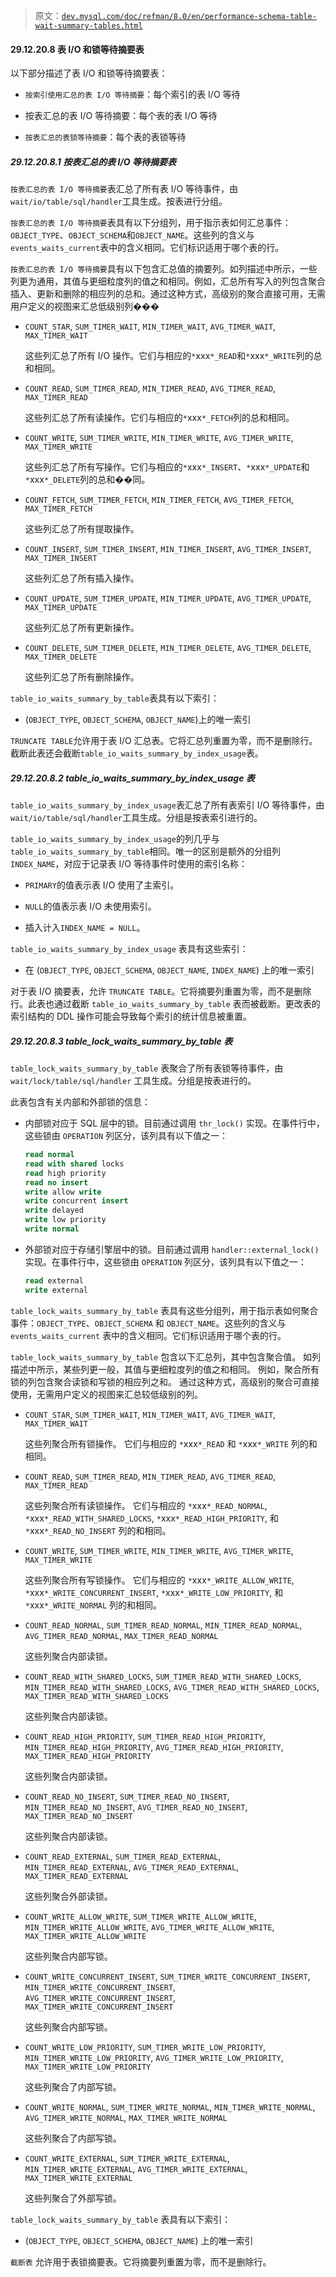 > 原文：[`dev.mysql.com/doc/refman/8.0/en/performance-schema-table-wait-summary-tables.html`](https://dev.mysql.com/doc/refman/8.0/en/performance-schema-table-wait-summary-tables.html)

#### 29.12.20.8 表 I/O 和锁等待摘要表

以下部分描述了表 I/O 和锁等待摘要表：

+   `按索引使用汇总的表 I/O 等待摘要`：每个索引的表 I/O 等待

+   按表汇总的表 I/O 等待摘要：每个表的表 I/O 等待

+   `按表汇总的表锁等待摘要`：每个表的表锁等待

##### 29.12.20.8.1 按表汇总的表 I/O 等待摘要表

`按表汇总的表 I/O 等待摘要`表汇总了所有表 I/O 等待事件，由`wait/io/table/sql/handler`工具生成。按表进行分组。

`按表汇总的表 I/O 等待摘要`表具有以下分组列，用于指示表如何汇总事件：`OBJECT_TYPE`、`OBJECT_SCHEMA`和`OBJECT_NAME`。这些列的含义与`events_waits_current`表中的含义相同。它们标识适用于哪个表的行。

`按表汇总的表 I/O 等待摘要`具有以下包含汇总值的摘要列。如列描述中所示，一些列更为通用，其值与更细粒度列的值之和相同。例如，汇总所有写入的列包含聚合插入、更新和删除的相应列的总和。通过这种方式，高级别的聚合直接可用，无需用户定义的视图来汇总低级别列���

+   `COUNT_STAR`, `SUM_TIMER_WAIT`, `MIN_TIMER_WAIT`, `AVG_TIMER_WAIT`, `MAX_TIMER_WAIT`

    这些列汇总了所有 I/O 操作。它们与相应的`*`xxx`*_READ`和`*`xxx`*_WRITE`列的总和相同。

+   `COUNT_READ`, `SUM_TIMER_READ`, `MIN_TIMER_READ`, `AVG_TIMER_READ`, `MAX_TIMER_READ`

    这些列汇总了所有读操作。它们与相应的`*`xxx`*_FETCH`列的总和相同。

+   `COUNT_WRITE`, `SUM_TIMER_WRITE`, `MIN_TIMER_WRITE`, `AVG_TIMER_WRITE`, `MAX_TIMER_WRITE`

    这些列汇总了所有写操作。它们与相应的`*`xxx`*_INSERT`、`*`xxx`*_UPDATE`和`*`xxx`*_DELETE`列的总和��同。

+   `COUNT_FETCH`, `SUM_TIMER_FETCH`, `MIN_TIMER_FETCH`, `AVG_TIMER_FETCH`, `MAX_TIMER_FETCH`

    这些列汇总了所有提取操作。

+   `COUNT_INSERT`, `SUM_TIMER_INSERT`, `MIN_TIMER_INSERT`, `AVG_TIMER_INSERT`, `MAX_TIMER_INSERT`

    这些列汇总了所有插入操作。

+   `COUNT_UPDATE`, `SUM_TIMER_UPDATE`, `MIN_TIMER_UPDATE`, `AVG_TIMER_UPDATE`, `MAX_TIMER_UPDATE`

    这些列汇总了所有更新操作。

+   `COUNT_DELETE`, `SUM_TIMER_DELETE`, `MIN_TIMER_DELETE`, `AVG_TIMER_DELETE`, `MAX_TIMER_DELETE`

    这些列汇总了所有删除操作。

`table_io_waits_summary_by_table`表具有以下索引：

+   (`OBJECT_TYPE`, `OBJECT_SCHEMA`, `OBJECT_NAME`)上的唯一索引

`TRUNCATE TABLE`允许用于表 I/O 汇总表。它将汇总列重置为零，而不是删除行。截断此表还会截断`table_io_waits_summary_by_index_usage`表。

##### 29.12.20.8.2 table_io_waits_summary_by_index_usage 表

`table_io_waits_summary_by_index_usage`表汇总了所有表索引 I/O 等待事件，由`wait/io/table/sql/handler`工具生成。分组是按表索引进行的。

`table_io_waits_summary_by_index_usage`的列几乎与`table_io_waits_summary_by_table`相同。唯一的区别是额外的分组列`INDEX_NAME`，对应于记录表 I/O 等待事件时使用的索引名称：

+   `PRIMARY`的值表示表 I/O 使用了主索引。

+   `NULL`的值表示表 I/O 未使用索引。

+   插入计入`INDEX_NAME = NULL`。

`table_io_waits_summary_by_index_usage` 表具有这些索引：

+   在 (`OBJECT_TYPE`, `OBJECT_SCHEMA`, `OBJECT_NAME`, `INDEX_NAME`) 上的唯一索引

对于表 I/O 摘要表，允许 `TRUNCATE TABLE`。它将摘要列重置为零，而不是删除行。此表也通过截断 `table_io_waits_summary_by_table` 表而被截断。更改表的索引结构的 DDL 操作可能会导致每个索引的统计信息被重置。

##### 29.12.20.8.3 table_lock_waits_summary_by_table 表

`table_lock_waits_summary_by_table` 表聚合了所有表锁等待事件，由 `wait/lock/table/sql/handler` 工具生成。分组是按表进行的。

此表包含有关内部和外部锁的信息：

+   内部锁对应于 SQL 层中的锁。目前通过调用 `thr_lock()` 实现。在事件行中，这些锁由 `OPERATION` 列区分，该列具有以下值之一：

    ```sql
    read normal
    read with shared locks
    read high priority
    read no insert
    write allow write
    write concurrent insert
    write delayed
    write low priority
    write normal
    ```

+   外部锁对应于存储引擎层中的锁。目前通过调用 `handler::external_lock()` 实现。在事件行中，这些锁由 `OPERATION` 列区分，该列具有以下值之一：

    ```sql
    read external
    write external
    ```

`table_lock_waits_summary_by_table` 表具有这些分组列，用于指示表如何聚合事件：`OBJECT_TYPE`、`OBJECT_SCHEMA` 和 `OBJECT_NAME`。这些列的含义与 `events_waits_current` 表中的含义相同。它们标识适用于哪个表的行。

`table_lock_waits_summary_by_table` 包含以下汇总列，其中包含聚合值。 如列描述中所示，某些列更一般，其值与更细粒度列的值之和相同。 例如，聚合所有锁的列包含聚合读锁和写锁的相应列之和。 通过这种方式，高级别的聚合可直接使用，无需用户定义的视图来汇总较低级别的列。

+   `COUNT_STAR`, `SUM_TIMER_WAIT`, `MIN_TIMER_WAIT`, `AVG_TIMER_WAIT`, `MAX_TIMER_WAIT`

    这些列聚合所有锁操作。 它们与相应的 `*`xxx`*_READ` 和 `*`xxx`*_WRITE` 列的和相同。

+   `COUNT_READ`, `SUM_TIMER_READ`, `MIN_TIMER_READ`, `AVG_TIMER_READ`, `MAX_TIMER_READ`

    这些列聚合所有读锁操作。 它们与相应的 `*`xxx`*_READ_NORMAL`, `*`xxx`*_READ_WITH_SHARED_LOCKS`, `*`xxx`*_READ_HIGH_PRIORITY`, 和 `*`xxx`*_READ_NO_INSERT` 列的和相同。

+   `COUNT_WRITE`, `SUM_TIMER_WRITE`, `MIN_TIMER_WRITE`, `AVG_TIMER_WRITE`, `MAX_TIMER_WRITE`

    这些列聚合所有写锁操作。 它们与相应的 `*`xxx`*_WRITE_ALLOW_WRITE`, `*`xxx`*_WRITE_CONCURRENT_INSERT`, `*`xxx`*_WRITE_LOW_PRIORITY`, 和 `*`xxx`*_WRITE_NORMAL` 列的和相同。

+   `COUNT_READ_NORMAL`, `SUM_TIMER_READ_NORMAL`, `MIN_TIMER_READ_NORMAL`, `AVG_TIMER_READ_NORMAL`, `MAX_TIMER_READ_NORMAL`

    这些列聚合内部读锁。

+   `COUNT_READ_WITH_SHARED_LOCKS`, `SUM_TIMER_READ_WITH_SHARED_LOCKS`, `MIN_TIMER_READ_WITH_SHARED_LOCKS`, `AVG_TIMER_READ_WITH_SHARED_LOCKS`, `MAX_TIMER_READ_WITH_SHARED_LOCKS`

    这些列聚合内部读锁。

+   `COUNT_READ_HIGH_PRIORITY`, `SUM_TIMER_READ_HIGH_PRIORITY`, `MIN_TIMER_READ_HIGH_PRIORITY`, `AVG_TIMER_READ_HIGH_PRIORITY`, `MAX_TIMER_READ_HIGH_PRIORITY`

    这些列聚合内部读锁。

+   `COUNT_READ_NO_INSERT`, `SUM_TIMER_READ_NO_INSERT`, `MIN_TIMER_READ_NO_INSERT`, `AVG_TIMER_READ_NO_INSERT`, `MAX_TIMER_READ_NO_INSERT`

    这些列聚合内部读锁。

+   `COUNT_READ_EXTERNAL`, `SUM_TIMER_READ_EXTERNAL`, `MIN_TIMER_READ_EXTERNAL`, `AVG_TIMER_READ_EXTERNAL`, `MAX_TIMER_READ_EXTERNAL`

    这些列聚合外部读锁。

+   `COUNT_WRITE_ALLOW_WRITE`, `SUM_TIMER_WRITE_ALLOW_WRITE`, `MIN_TIMER_WRITE_ALLOW_WRITE`, `AVG_TIMER_WRITE_ALLOW_WRITE`, `MAX_TIMER_WRITE_ALLOW_WRITE`

    这些列聚合内部写锁。

+   `COUNT_WRITE_CONCURRENT_INSERT`, `SUM_TIMER_WRITE_CONCURRENT_INSERT`, `MIN_TIMER_WRITE_CONCURRENT_INSERT`, `AVG_TIMER_WRITE_CONCURRENT_INSERT`, `MAX_TIMER_WRITE_CONCURRENT_INSERT`

    这些列聚合内部写锁。

+   `COUNT_WRITE_LOW_PRIORITY`, `SUM_TIMER_WRITE_LOW_PRIORITY`, `MIN_TIMER_WRITE_LOW_PRIORITY`, `AVG_TIMER_WRITE_LOW_PRIORITY`, `MAX_TIMER_WRITE_LOW_PRIORITY`

    这些列聚合了内部写锁。

+   `COUNT_WRITE_NORMAL`, `SUM_TIMER_WRITE_NORMAL`, `MIN_TIMER_WRITE_NORMAL`, `AVG_TIMER_WRITE_NORMAL`, `MAX_TIMER_WRITE_NORMAL`

    这些列聚合了内部写锁。

+   `COUNT_WRITE_EXTERNAL`, `SUM_TIMER_WRITE_EXTERNAL`, `MIN_TIMER_WRITE_EXTERNAL`, `AVG_TIMER_WRITE_EXTERNAL`, `MAX_TIMER_WRITE_EXTERNAL`

    这些列聚合了外部写锁。

`table_lock_waits_summary_by_table` 表具有以下索引：

+   (`OBJECT_TYPE`, `OBJECT_SCHEMA`, `OBJECT_NAME`) 上的唯一索引

`截断表` 允许用于表锁摘要表。它将摘要列重置为零，而不是删除行。
